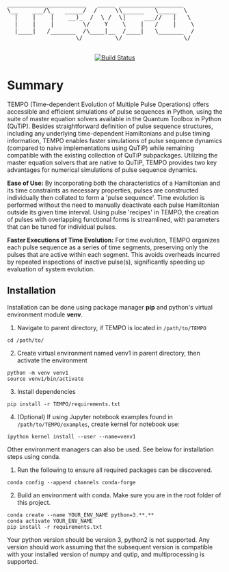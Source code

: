 <!-- PROJECT LOGO -->
<p align="center">
  <pre>
______________________   _____ __________________   
\__    ___/\_   _____/  /     \\______   \_____  \  
  |    |    |    __)_  /  \ /  \|     ___//   |   \ 
  |    |    |        \/    Y    \    |   /    |    \
  |____|   /_______  /\____|__  /____|   \_______  /
                   \/         \/                 \/                                   
  </pre>


<!-- Badges -->
<p align="center">
  <a href="https://github.com/hakalasonja/tempo/actions/workflows/test.yml">
    <img src="https://github.com/hakalasonja/tempo/actions/workflows/test.yml/badge.svg" alt="Build Status">
  </a>
</p>


# Summary

TEMPO (Time-dependent Evolution of Multiple Pulse Operations) offers accessible and efficient simulations of pulse sequences in Python, using the suite of master equation solvers available in the Quantum Toolbox in Python (QuTiP). 
Besides straightforward definition of pulse sequence structures, including any underlying time-dependent Hamiltonians and pulse timing information, TEMPO enables faster simulations of pulse sequence dynamics (compared to naive implementations using QuTiP) while remaining compatible with the existing collection of QuTiP subpackages. Utilizing the master equation solvers that are native to QuTiP, TEMPO provides two key advantages for numerical simulations of pulse sequence dynamics.


**Ease of Use:** By incorporating both the characteristics of a Hamiltonian and its time constraints as necessary properties, pulses are constructed individually then collated to form a 'pulse sequence'. 
Time evolution is performed without the need to manually deactivate each pulse Hamiltonian outside its given time interval.
Using pulse 'recipes' in TEMPO, the creation of pulses with overlapping functional forms is streamlined, with parameters that can be tuned for individual pulses.

**Faster Executions of Time Evolution:** 
For time evolution, TEMPO organizes each pulse sequence as a series of time segments, preserving only the pulses that are active within each segment.
This avoids overheads incurred by repeated inspections of inactive pulse(s), significantly speeding up evaluation of system evolution.



## Installation

Installation can be done using package manager **pip** and python's virtual environment module **venv**.

1. Navigate to parent directory, if TEMPO is located in `/path/to/TEMPO`
```
cd /path/to/
```
2. Create virtual environment named venv1 in parent directory, then activate the environment
```
python -m venv venv1
source venv1/bin/activate
```
3. Install dependencies
```
pip install -r TEMPO/requirements.txt
```
4. (Optional) If using Jupyter notebook examples found in `/path/to/TEMPO/examples`, create kernel for notebook use:
```
ipython kernel install --user --name=venv1
```


Other environment managers can also be used. See below for installation steps using conda.
1. Run the following to ensure all required packages can be discovered. 
```
conda config --append channels conda-forge
```
2. Build an environment with conda. Make sure you are in the root folder of this project. 
```
conda create --name YOUR_ENV_NAME python=3.**.**
conda activate YOUR_ENV_NAME
pip install -r requirements.txt
```
Your python version should be version 3, python2 is not supported. 
Any version should work assuming that the subsequent version is compatible with your installed version of numpy and qutip, and multiprocessing is supported. 
